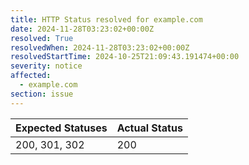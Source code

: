 ```yaml
---
title: HTTP Status resolved for example.com
date: 2024-11-28T03:23:02+00:00Z
resolved: True
resolvedWhen: 2024-11-28T03:23:02+00:00Z
resolvedStartTime: 2024-10-25T21:09:43.191474+00:00
severity: notice
affected:
  - example.com
section: issue
---
```


| Expected Statuses | Actual Status  |
|-------------------|----------------|
| 200, 301, 302 | 200 |
